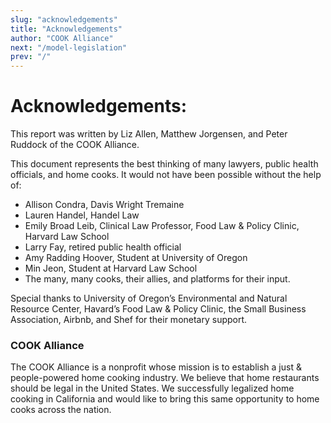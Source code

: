 ```yaml
---
slug: "acknowledgements"
title: "Acknowledgements"
author: "COOK Alliance"
next: "/model-legislation"
prev: "/"
---
```



# Acknowledgements:
This report was written by Liz Allen, Matthew Jorgensen, and Peter Ruddock of the COOK Alliance. 

This document represents the best thinking of many lawyers, public health officials, and home cooks. It would not have been possible without the help of: 

* Allison Condra, Davis Wright Tremaine
* Lauren Handel, Handel Law
* Emily Broad Leib, Clinical Law Professor, Food Law & Policy Clinic, Harvard Law School
* Larry Fay, retired public health official 
* Amy Radding Hoover, Student at University of Oregon
* Min Jeon, Student at Harvard Law School
* The many, many cooks, their allies, and platforms for their input. 

Special thanks to University of Oregon’s Environmental and Natural Resource Center, Havard’s Food Law & Policy Clinic, the Small Business Association, Airbnb, and Shef for their monetary support. 

### COOK Alliance

The COOK Alliance is a nonprofit whose mission is to establish a just & people-powered home cooking industry. We believe that home restaurants should be legal in the United States. We successfully legalized home cooking in California and would like to bring this same opportunity to home cooks across the nation. 
